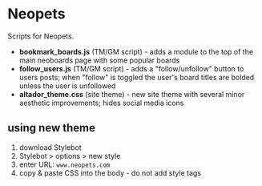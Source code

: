 # Neopets
Scripts for Neopets.

* **bookmark_boards.js** (TM/GM script) - adds a module to the top of the main neoboards page with some popular boards
* **follow_users.js** (TM/GM script) - adds a "follow/unfollow" button to users posts; when "follow" is toggled the user's board titles are bolded unless the user is unfollowed
* **altador_theme.css** (site theme) - new site theme with several minor aesthetic improvements; hides social media icons

## using new theme
1. download Stylebot
2. Stylebot > options > new style
3. enter URL: `www.neopets.com`
4. copy & paste CSS into the body - do not add style tags
